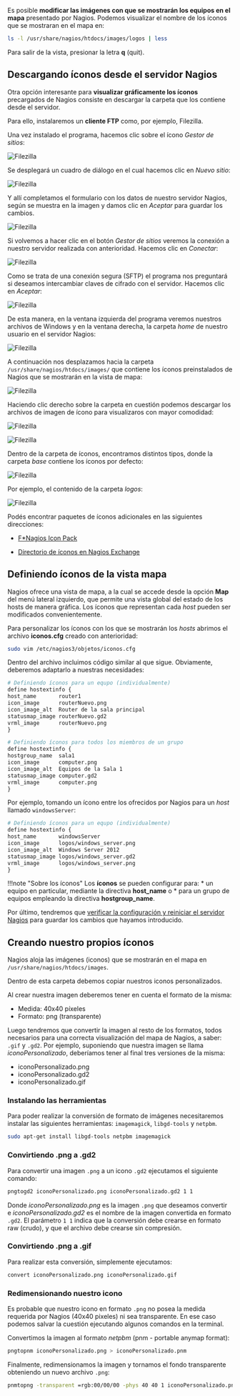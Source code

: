 
Es posible **modificar las imágenes con que se mostrarán los equipos en el mapa** presentado por Nagios. Podemos visualizar el nombre de los íconos que se mostraran en el mapa en: 

```bash
ls -l /usr/share/nagios/htdocs/images/logos | less
```

Para salir de la vista, presionar la letra **q** (quit).

## Descargando íconos desde el servidor Nagios

Otra opción interesante para **visualizar gráficamente los íconos** precargados de Nagios consiste en descargar la carpeta que los contiene desde el servidor. 

Para ello, instalaremos un **cliente FTP** como, por ejemplo, Filezilla. 

Una vez instalado el programa, hacemos clic sobre el ícono _Gestor de sitios_:

![Filezilla](imgNagios/filezilla_01.png)

Se desplegará un cuadro de diálogo en el cual hacemos clic en _Nuevo sitio_:

![Filezilla](imgNagios/filezilla_02.png)

Y allí completamos el formulario con los datos de nuestro servidor Nagios, según se muestra en la imagen y damos clic en _Aceptar_ para guardar los cambios. 

![Filezilla](imgNagios/filezilla_03.png)

Si volvemos a hacer clic en el botón _Gestor de sitios_ veremos la conexión a nuestro servidor realizada con anterioridad. Hacemos clic en _Conectar_:

![Filezilla](imgNagios/filezilla_04.png)

Como se trata de una conexión segura (SFTP) el programa nos preguntará si deseamos intercambiar claves de cifrado con el servidor. Hacemos clic en _Aceptar_:

![Filezilla](imgNagios/filezilla_05.png)

De esta manera, en la ventana izquierda del programa veremos nuestros archivos de Windows y en la ventana derecha, la carpeta _home_ de nuestro usuario en el servidor Nagios:

![Filezilla](imgNagios/filezilla_06.png)

A continuación nos desplazamos hacia la carpeta `/usr/share/nagios/htdocs/images/` que contiene los íconos preinstalados de Nagios que se mostrarán en la vista de mapa:

![Filezilla](imgNagios/filezilla_07.png)

Haciendo clic derecho sobre la carpeta en cuestión podemos descargar los archivos de imagen de ícono para visualizaros con mayor comodidad:

![Filezilla](imgNagios/filezilla_08.png)

![Filezilla](imgNagios/filezilla_09.png)

Dentro de la carpeta de íconos, encontramos distintos tipos, donde la carpeta _base_ contiene los íconos por defecto:

![Filezilla](imgNagios/filezilla_10.png)

Por ejemplo, el contenido de la carpeta _logos_:

![Filezilla](imgNagios/filezilla_11.png)

Podés encontrar paquetes de íconos adicionales en las siguientes direcciones: 

* [F*Nagios Icon Pack](https://exchange.icinga.com/exchange/F*Nagios+icon+pack+(Status+Map+and+Host+View+icons))

* [Directorio de íconos en Nagios Exchange](https://exchange.nagios.org/directory/Graphics-and-Logos/Images-and-Logos)

## Definiendo íconos de la vista mapa

Nagios ofrece una vista de mapa, a la cual se accede desde la opción **Map** del menú lateral izquierdo, que permite una vista global del estado de los hosts de manera gráfica. Los íconos que representan cada _host_ pueden ser modificados convenientemente. 

Para personalizar los íconos con los que se mostrarán los _hosts_ abrimos el archivo **iconos.cfg** creado con anterioridad:

```bash
sudo vim /etc/nagios3/objetos/iconos.cfg
```

Dentro del archivo incluimos código similar al que sigue. Obviamente, deberemos adaptarlo a nuestras necesidades:

```apache
# Definiendo íconos para un equpo (individualmente)
define hostextinfo {
host_name       router1
icon_image      routerNuevo.png
icon_image_alt  Router de la sala principal
statusmap_image routerNuevo.gd2
vrml_image      routerNuevo.png
}

# Definiendo íconos para todos los miembros de un grupo
define hostextinfo {
hostgroup_name	sala1
icon_image		computer.png
icon_image_alt	Equipos de la Sala 1
statusmap_image	computer.gd2
vrml_image		computer.png
}
```

Por ejemplo, tomando un ícono entre los ofrecidos por Nagios para un _host_ llamado `windowsServer`: 

```apache
# Definiendo íconos para un equpo (individualmente)
define hostextinfo {
host_name       windowsServer
icon_image      logos/windows_server.png
icon_image_alt  Windows Server 2012
statusmap_image logos/windows_server.gd2
vrml_image      logos/windows_server.png
}

```


!!!note "Sobre los íconos"
	Los **íconos** se pueden configurar para:
	  * un equipo en particular, mediante la directiva **host_name** o
	  * para un grupo de equipos empleando la directiva **hostgroup_name**.


Por último, tendremos que [verificar la configuración y reiniciar el servidor Nagios](configuracion/#verificando-la-configuracion-y-reiniciando-nagios) para guardar los cambios que hayamos introducido.

## Creando nuestro propios íconos
Nagios aloja las imágenes (iconos) que se mostrarán en el mapa en `/usr/share/nagios/htdocs/images`. 

Dentro de esta carpeta debemos copiar nuestros iconos personalizados. 

Al crear nuestra imagen deberemos tener en cuenta el formato de la misma:

* Medida: 40x40 píxeles
* Formato: png (transparente)

Luego tendremos que convertir la imagen al resto de los formatos, todos necesarios para una correcta visualización del mapa de Nagios, a saber: `.gif` y `.gd2`. Por ejemplo, suponiendo que nuestra imagen se llama _iconoPersonalizado_, deberíamos tener al final tres versiones de la misma:  

* iconoPersonalizado.png
* iconoPersonalizado.gd2
* iconoPersonalizado.gif

### Instalando las herramientas 
Para poder realizar la conversión de formato de imágenes necesitaremos instalar las siguientes herramientas: `imagemagick`, `libgd-tools` y `netpbm`.

```bash
sudo apt-get install libgd-tools netpbm imagemagick
```

### Convirtiendo .png a .gd2

Para convertir una imagen `.png` a un icono `.gd2` ejecutamos el siguiente comando:

```bash
pngtogd2 iconoPersonalizado.png iconoPersonalizado.gd2 1 1
```

Donde _iconoPersonalizado.png_ es la imagen  `.png` que deseamos convertir e _iconoPersonalizado.gd2_ es el nombre de la imagen convertida en formato `.gd2`. El parámetro `1 1` indica que la conversión debe crearse en formato raw (crudo), y que el archivo debe crearse sin compresión.

### Convirtiendo .png a .gif
Para realizar esta conversión, simplemente ejecutamos: 

```bash
convert iconoPersonalizado.png iconoPersonalizado.gif
```

### Redimensionando nuestro icono
Es probable que nuestro icono en formato `.png` no posea la medida requerida por Nagios (40x40 pixeles) ni sea transparente. En ese caso podemos salvar la cuestión ejecutando algunos comandos en la terminal.

Convertimos la imagen al formato _netpbm_ (pnm - portable anymap format):

```bash
pngtopnm iconoPersonalizado.png > iconoPersonalizado.pnm 
```

Finalmente, redimensionamos la imagen y tornamos el fondo transparente obteniendo un nuevo archivo `.png`: 

```bash
pnmtopng -transparent =rgb:00/00/00 -phys 40 40 1 iconoPersonalizado.pnm > iconoPersonalizado.png
```

